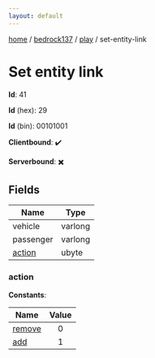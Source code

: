 ```yaml
---
layout: default
---
```


[home](/)  /  [bedrock137](/protocol/bedrock137)  /  [play](/protocol/bedrock137/play)  /  set-entity-link

# Set entity link

**Id**: 41

**Id** (hex): 29

**Id** (bin): 00101001

**Clientbound**: ✔️

**Serverbound**: ✖️

## Fields

Name | Type
---|---
vehicle | varlong
passenger | varlong
[action](#action) | ubyte

### action

**Constants**:

Name | Value
---|:---:
[remove](action_remove) | 0
[add](action_add) | 1

